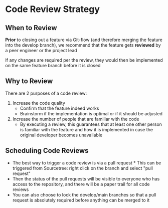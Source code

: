 # Code Review Strategy

## When to Review

__Prior__  to closing out a feature via Git-flow (and therefore merging the feature into the develop branch), we recommend that the feature gets  __reviewed__  by a peer engineer or the project lead

If any changes are required per the review, they would then be implemented on the same feature branch before it is closed

## Why to Review

There are 2 purposes of a code review:

1. Increase the code quality
    * Confirm that the feature indeed works
    * Brainstorm if the implementation is optimal or if it should be adjusted
2. Increase the number of people that are familiar with the code
    * By executing a review, this guarantees that at least one other person is familiar with the feature and how it is implemented in case the original developer becomes unavailable

## Scheduling Code Reviews

* The best way to trigger a code review is via a pull request
      * This can be triggered from Sourcetree: right click on the branch and select "pull request"
* Then the status of the pull requests will be visible to everyone who has access to the repository, and there will be a paper trail for all code reviews
* You can also choose to lock the develop/main branches so that a pull request is absolutely required before anything can be merged to it

